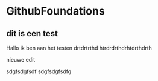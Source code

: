 # GithubFoundations
## dit is een test
Hallo ik ben aan het testen
drtdrtrthd
htrdrdrthdrhtdrthdrth

nieuwe edit

sdgfsdgfsdf
sdgfsdgfsdfg
